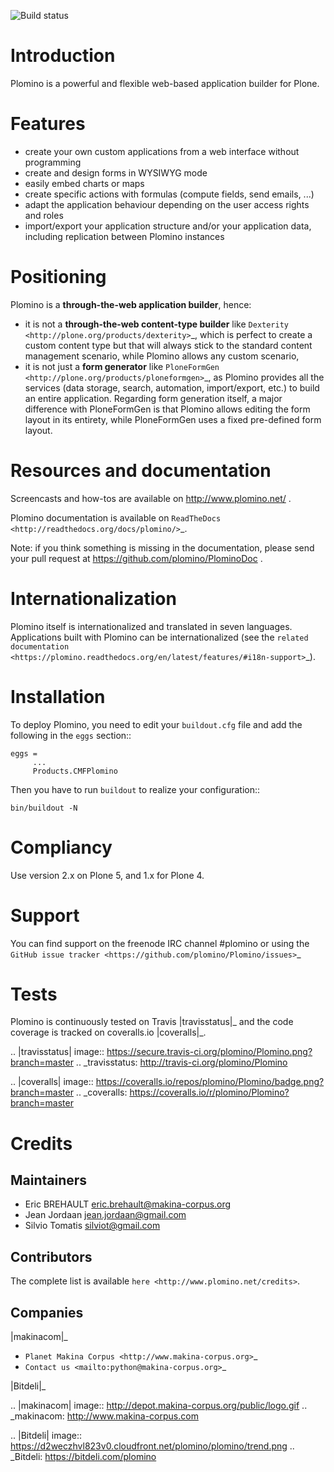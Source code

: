 ![Build status](https://github.com/pretagov/PlominoWorkflow/workflows/CI/badge.svg?branch=advanced_ide_workflow)

Introduction
============

Plomino is a powerful and flexible web-based application builder for Plone.

Features
========

* create your own custom applications from a web interface without programming
* create and design forms in WYSIWYG mode
* easily embed charts or maps
* create specific actions with formulas (compute fields, send emails, ...)
* adapt the application behaviour depending on the user access rights and roles
* import/export your application structure and/or your application data,
  including replication between Plomino instances

Positioning
===========

Plomino is a **through-the-web application builder**, hence:

* it is not a **through-the-web content-type builder** like 
  `Dexterity <http://plone.org/products/dexterity>`_, which is perfect to
  create a custom content type but that will always stick to the standard
  content management scenario, while Plomino allows any custom scenario,
* it is not just a **form generator** like 
  `PloneFormGen <http://plone.org/products/ploneformgen>`_, as Plomino provides
  all the services (data storage, search, automation, import/export, etc.) to
  build an entire application. Regarding form generation itself, a major
  difference with PloneFormGen is that Plomino allows editing the form layout
  in its entirety, while PloneFormGen uses a fixed pre-defined form layout.

Resources and documentation
===========================

Screencasts and how-tos are available on http://www.plomino.net/ .

Plomino documentation is available on 
`ReadTheDocs <http://readthedocs.org/docs/plomino/>`_.

Note: if you think something is missing in the documentation, please send your
pull request at https://github.com/plomino/PlominoDoc .

Internationalization
====================

Plomino itself is internationalized and translated in seven languages.
Applications built with Plomino can be internationalized (see the 
`related documentation
<https://plomino.readthedocs.org/en/latest/features/#i18n-support>`_).

Installation
============

To deploy Plomino, you need to edit your ``buildout.cfg`` file
and add the following in the ``eggs`` section::

    eggs =
         ...
         Products.CMFPlomino

Then you have to run ``buildout`` to realize your configuration::

    bin/buildout -N

Compliancy
==========

Use version 2.x on Plone 5, and 1.x for Plone 4.

Support
=======

You can find support on the freenode IRC channel #plomino or using the 
`GitHub issue tracker <https://github.com/plomino/Plomino/issues>`_

Tests
=====

Plomino is continuously tested on Travis |travisstatus|_ and the code coverage 
is tracked on coveralls.io |coveralls|_.

.. |travisstatus| image:: https://secure.travis-ci.org/plomino/Plomino.png?branch=master
.. _travisstatus:  http://travis-ci.org/plomino/Plomino

.. |coveralls| image:: https://coveralls.io/repos/plomino/Plomino/badge.png?branch=master
.. _coveralls: https://coveralls.io/r/plomino/Plomino?branch=master

Credits
=======

Maintainers
-----------

* Eric BREHAULT <eric.brehault@makina-corpus.org>
* Jean Jordaan <jean.jordaan@gmail.com>
* Silvio Tomatis <silviot@gmail.com>

Contributors
------------

The complete list is available `here <http://www.plomino.net/credits>`.

Companies
---------

|makinacom|_

* `Planet Makina Corpus <http://www.makina-corpus.org>`_
* `Contact us <mailto:python@makina-corpus.org>`_

|Bitdeli|_

.. |makinacom| image:: http://depot.makina-corpus.org/public/logo.gif
.. _makinacom:  http://www.makina-corpus.com

.. |Bitdeli| image:: https://d2weczhvl823v0.cloudfront.net/plomino/plomino/trend.png
.. _Bitdeli: https://bitdeli.com/plomino


